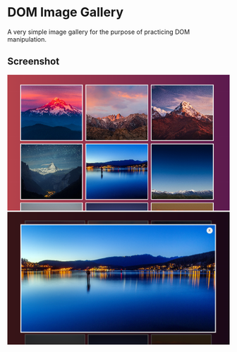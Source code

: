 # DOM Image Gallery
A very simple image gallery for the purpose of practicing DOM manipulation.

## Screenshot
![](./images/screenshot1.PNG)
![](./images/screenshot2.PNG)
